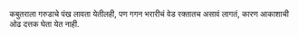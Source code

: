  कबुतराला गरुडाचे पंख लावता येतीलही, पण गगन भरारीचं वेड रक्तातच असावं लागतं, कारण आकाशाची ओढ दत्तक घेता येत नाही.